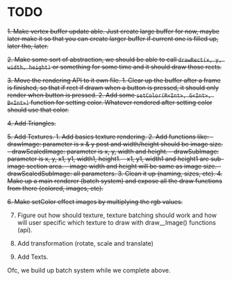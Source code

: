 # TODO

~~1. Make vertex buffer update able. Just create large buffer for now, maybe later make it so that you can create larger buffer if current one is filled up, later tho, later.~~

~~2. Make some sort of abstraction, we should be able to call `drawRect(x, y, width, height)` or something for some time and it should draw those rects.~~

~~3. Move the rendering API to it own file.
    1. Clear up the buffer after a frame is finished, so that if rect if drawn when a button is pressed, it should only render when button is pressed.
    2. Add some `setColor(R<Int>, G<Int>, B<Int>)` function for setting color. Whatever rendered after setting color should use that color.~~

~~4. Add Triangles.~~

~~5. Add Textures.
    1. Add basics texture rendering.
    2. Add functions like:
        - drawImage: parameter is x & y post and width/height should be image size.
        - drawScaledImage: parameter is x, y, width and height.
        - drawSubImage: parameter is x, y, x1, y1, width1, height1.
            - x1, y1, width1 and height1 are sub-image section area.
            - image width and height will be same as image size.
        - drawScaledSubImage: all parameters.
    3. Clean it up (naming, sizes, etc).
    4. Make up a main renderer (batch system) and expose all the draw functions from there (colored, images, etc).~~

~~6. Make setColor effect images by multiplying the rgb values.~~

7. Figure out how should texture, texture batching should work and how will user specific which texture to draw with draw__Image() functions (api).

8. Add transformation (rotate, scale and translate)
9. Add Texts.

Ofc, we build up batch system while we complete above.
